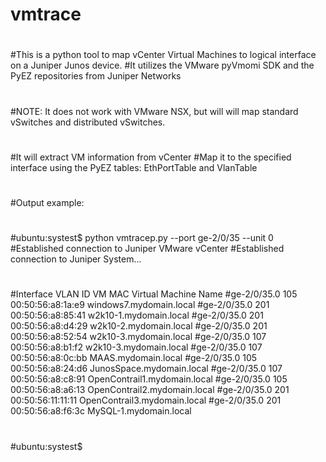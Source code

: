 # vmtrace
#
#This is a python tool to map vCenter Virtual Machines to logical interface on a Juniper Junos device. 
#It utilizes the VMware pyVmomi SDK and the PyEZ repositories from Juniper Networks
#
#NOTE: It does not work with VMware NSX, but will will map standard vSwitches and distributed vSwitches.
#
#
#It will extract VM information from vCenter
#Map it to the specified interface using the PyEZ tables: EthPortTable  and VlanTable 
#
#Output example:
#
#ubuntu:systest$ python vmtracep.py --port ge-2/0/35 --unit 0
#Established connection to Juniper VMware vCenter
#Established connection to Juniper System...
#
#
#Interface	VLAN ID		VM MAC			Virtual Machine Name
#ge-2/0/35.0	105		00:50:56:a8:1a:e9	windows7.mydomain.local
#ge-2/0/35.0	201		00:50:56:a8:85:41	w2k10-1.mydomain.local
#ge-2/0/35.0	201		00:50:56:a8:d4:29	w2k10-2.mydomain.local
#ge-2/0/35.0	201		00:50:56:a8:52:54	w2k10-3.mydomain.local
#ge-2/0/35.0	107		00:50:56:a8:b1:f2	w2k10-3.mydomain.local
#ge-2/0/35.0	107		00:50:56:a8:0c:bb	MAAS.mydomain.local
#ge-2/0/35.0	105		00:50:56:a8:24:d6	JunosSpace.mydomain.local
#ge-2/0/35.0	107		00:50:56:a8:c8:91	OpenContrail1.mydomain.local
#ge-2/0/35.0	105		00:50:56:a8:a6:13	OpenContrail2.mydomain.local
#ge-2/0/35.0	201		00:50:56:11:11:11	OpenContrail3.mydomain.local
#ge-2/0/35.0	201		00:50:56:a8:f6:3c	MySQL-1.mydomain.local
#
#ubuntu:systest$
